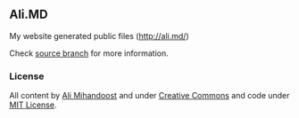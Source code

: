 ## Ali.MD
My website generated public files (http://ali.md/)  


Check [source branch](https://github.com/AliMD/alimd.github.io/tree/source) for more information.

### License
All content by <a xmlns:cc="http://creativecommons.org/ns#" href="http://ali.md/" property="cc:attributionName" rel="cc:attributionURL">Ali Mihandoost</a> and under <a rel="license" href="http://creativecommons.org/licenses/by/3.0/deed.en_US" title="Creative Commons Attribution 3.0 Unported License">Creative Commons</a> and code under <a href="http://alimd.mit-license.org/">MIT License</a>.
